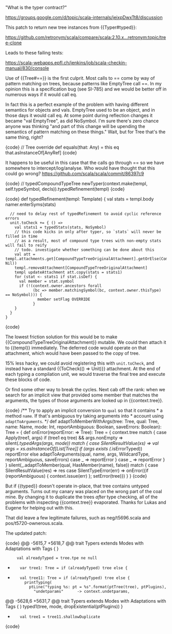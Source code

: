 "What is the typer contract?"

https://groups.google.com/d/topic/scala-internals/jeixpDwxTt8/discussion

This patch to return new tree instances from {{Typer#typed}}:

  https://github.com/retronym/scala/compare/scala:2.10.x...retronym:topic/tree-clone

Leads to these failing tests:

  https://scala-webapps.epfl.ch/jenkins/job/scala-checkin-manual/830/console

Use of {{Tree#==}} is the first culprit.
Most calls to == come by way of pattern matching on trees, because patterns like EmptyTree call ==. In my opinion this is a specification bug (see SI-785) and we would be better off in numerous ways if it would call eq.

In fact this is a perfect example of the problem with having different semantics for objects and vals. EmptyTree used to be an object, and in those days it would call eq. At some point during reflection changes it became "val EmptyTree", as did NoSymbol. I'm sure there's zero chance anyone was thinking "and part of this change will be upending the semantics of pattern matching on these things."
Wait, but for Tree that's the same thing, right?

{code}
// Tree 
override def equals(that: Any) = this eq that.asInstanceOf[AnyRef]
{code}

It happens to be useful in this case that the calls go through == so we have somewhere to intercept/log/analyse. 
Who would have thought that this could go wrong? https://github.com/scala/scala/commit/86397c9

{code}
// typedCompoundTypeTree
newTyper(context.make(templ, self.typeSymbol, decls)).typedRefinement(templ)
{code}

{code}
    def typedRefinement(templ: Template) {
      val stats = templ.body
      namer.enterSyms(stats)

      // need to delay rest of typedRefinement to avoid cyclic reference errors
      unit.toCheck += { () =>
        val stats1 = typedStats(stats, NoSymbol)
        // this code kicks in only after typer, so `stats` will never be filled in time
        // as a result, most of compound type trees with non-empty stats will fail to reify
        // todo. investigate whether something can be done about this
        val att = templ.attachments.get[CompoundTypeTreeOriginalAttachment].getOrElse(CompoundTypeTreeOriginalAttachment(Nil, Nil))
        templ.removeAttachment[CompoundTypeTreeOriginalAttachment]
        templ updateAttachment att.copy(stats = stats1)
        for (stat <- stats1 if stat.isDef) {
          val member = stat.symbol
          if (!(context.owner.ancestors forall
                (bc => member.matchingSymbol(bc, context.owner.thisType) == NoSymbol))) {
                  member setFlag OVERRIDE
                }
        }
      }
    }
{code}

The lowest friction solution for this would be to make {{CompoundTypeTreeOriginalAttachment}} mutable. We could then attach it to {{templ}} immediately. The deferred code would operate on that attachment, which would have been passed to the copy of tree.

15% less hacky, we could avoid registering this with `unit.toCheck`, and instead have a standard {{ToCheck(() => Unit)}} attachment. At the end of each typing a compilation unit, we would traverse the final tree and execute these blocks of code.

Or find some other way to break the cycles.
Next cab off the rank: when we search for an implicit view that provided some member that matches the arguments, the types of those arguments are looked up in {{context.tree}}.

{code}
    /** Try to apply an implicit conversion to `qual` so that it contains
     *  a method `name`. If that's ambiguous try taking arguments into
     *  account using `adaptToArguments`.
     */
    def adaptToMemberWithArgs(tree: Tree, qual: Tree, name: Name, mode: Int, reportAmbiguous: Boolean, saveErrors: Boolean): Tree = {
      def onError(reportError: => Tree): Tree = {
        context.tree match {
          case Apply(tree1, args) if (tree1 eq tree) && args.nonEmpty =>
            silent(_.typedArgs(args, mode)) match {
              case SilentResultValue(xs) =>
                val args = xs.asInstanceOf[List[Tree]]
                if (args exists (_.isErrorTyped))
                  reportError
                else
                  adaptToArguments(qual, name, args, WildcardType, reportAmbiguous, saveErrors)
              case _            =>
                reportError
            }
          case _ =>
            reportError
        }
      }
      silent(_.adaptToMember(qual, HasMember(name), false)) match {
          case SilentResultValue(res) => res
          case SilentTypeError(err) => onError({if (reportAmbiguous) { context.issue(err) }; setError(tree)})
      }
    }
{code}

But if {{typed}} doesn't operate in-place, that tree contains untyped arguments.
Turns out my canary was placed on the wrong part of the coal mine. By changing it to duplicate the trees *after* type checking, all of the problems with inspecting {{context.tree}} evaporated. Thanks for Lukas and Eugene for helping out with this.

That did leave a few legitimate failures, such as neg/t5696.scala and pos/t5720-ownerous.scala.

The updated patch:

{code}
@@ -5615,7 +5618,7 @@ trait Typers extends Modes with Adaptations with Tags {
         }

         val alreadyTyped = tree.tpe ne null
-        var tree1: Tree = if (alreadyTyped) tree else {
+        val tree11: Tree = if (alreadyTyped) tree else {
           printTyping(
             ptLine("typing %s: pt = %s".format(ptTree(tree), ptPlugins),
               "undetparams"      -> context.undetparams,
@@ -5628,6 +5631,7 @@ trait Typers extends Modes with Adaptations with Tags {
           )
           typed1(tree, mode, dropExistential(ptPlugins))
         }
+        val tree1 = tree11.shallowDuplicate
{code}
